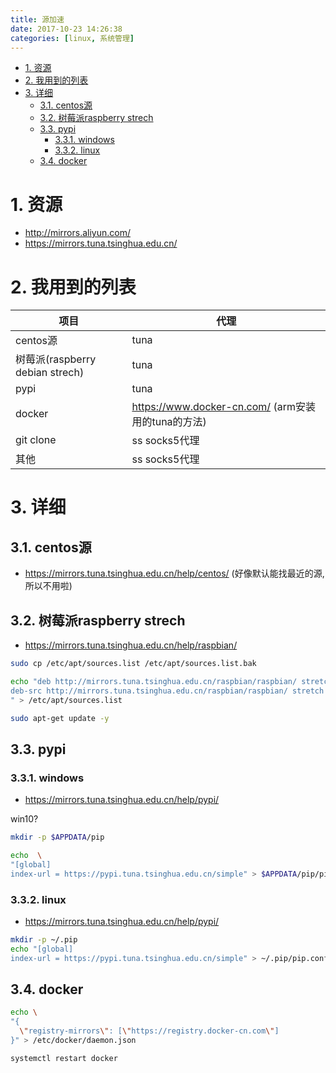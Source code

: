 ```yaml
---
title: 源加速
date: 2017-10-23 14:26:38
categories: [linux, 系统管理]
---
```



<!-- TOC -->

- [1. 资源](#1-资源)
- [2. 我用到的列表](#2-我用到的列表)
- [3. 详细](#3-详细)
    - [3.1. centos源](#31-centos源)
    - [3.2. 树莓派raspberry strech](#32-树莓派raspberry-strech)
    - [3.3. pypi](#33-pypi)
        - [3.3.1. windows](#331-windows)
        - [3.3.2. linux](#332-linux)
    - [3.4. docker](#34-docker)

<!-- /TOC -->

<a id="markdown-1-资源" name="1-资源"></a>
# 1. 资源
* http://mirrors.aliyun.com/
* https://mirrors.tuna.tsinghua.edu.cn/


<a id="markdown-2-我用到的列表" name="2-我用到的列表"></a>
# 2. 我用到的列表


项目|代理
-|-
centos源|tuna
树莓派(raspberry debian strech)|tuna
pypi|tuna
docker|https://www.docker-cn.com/  (arm安装用的tuna的方法)
git clone|ss socks5代理
其他|ss socks5代理


<a id="markdown-3-详细" name="3-详细"></a>
# 3. 详细
<a id="markdown-31-centos源" name="31-centos源"></a>
## 3.1. centos源
* https://mirrors.tuna.tsinghua.edu.cn/help/centos/ (好像默认能找最近的源,所以不用啦)

<a id="markdown-32-树莓派raspberry-strech" name="32-树莓派raspberry-strech"></a>
## 3.2. 树莓派raspberry strech

* https://mirrors.tuna.tsinghua.edu.cn/help/raspbian/

```bash
sudo cp /etc/apt/sources.list /etc/apt/sources.list.bak

echo "deb http://mirrors.tuna.tsinghua.edu.cn/raspbian/raspbian/ stretch main non-free contrib
deb-src http://mirrors.tuna.tsinghua.edu.cn/raspbian/raspbian/ stretch main non-free contrib
" > /etc/apt/sources.list

sudo apt-get update -y
```

<a id="markdown-33-pypi" name="33-pypi"></a>
## 3.3. pypi

<a id="markdown-331-windows" name="331-windows"></a>
### 3.3.1. windows

* https://mirrors.tuna.tsinghua.edu.cn/help/pypi/

win10?
```bash
mkdir -p $APPDATA/pip

echo  \
"[global]
index-url = https://pypi.tuna.tsinghua.edu.cn/simple" > $APPDATA/pip/pip.ini
```

<a id="markdown-332-linux" name="332-linux"></a>
### 3.3.2. linux

* https://mirrors.tuna.tsinghua.edu.cn/help/pypi/
```bash
mkdir -p ~/.pip
echo "[global]
index-url = https://pypi.tuna.tsinghua.edu.cn/simple" > ~/.pip/pip.conf
```

<a id="markdown-34-docker" name="34-docker"></a>
## 3.4. docker

```bash
echo \
"{
  \"registry-mirrors\": [\"https://registry.docker-cn.com\"]
}" > /etc/docker/daemon.json

systemctl restart docker
```
